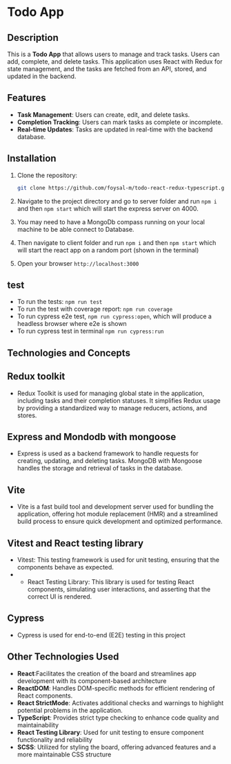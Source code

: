 # Todo App

## Description

This is a **Todo App** that allows users to manage and track tasks. Users can add, complete, and delete tasks. This application uses React with Redux for state management, and the tasks are fetched from an API, stored, and updated in the backend.

## Features

- **Task Management**: Users can create, edit, and delete tasks.
- **Completion Tracking**: Users can mark tasks as complete or incomplete.
- **Real-time Updates**: Tasks are updated in real-time with the backend database.

## Installation

1. Clone the repository:

   ```bash
   git clone https://github.com/foysal-m/todo-react-redux-typescript.git
   ```

2. Navigate to the project directory and go to server folder and run `npm i` and then `npm start` which will start the express server on 4000.

3. You may need to have a MongoDb compass running on your local machine to be able connect to Database.

4. Then navigate to client folder and run `npm i` and then `npm start` which will start the react app on a random port (shown in the terminal)

5. Open your browser `http://localhost:3000`

## test

- To run the tests: `npm run test`
- To run the test with coverage report: `npm run coverage`
- To run cypress e2e test, `npm run cypress:open`, which will produce a headless browser where e2e is shown
- To run cypress test in terminal `npm run cypress:run`

## Technologies and Concepts

## Redux toolkit

- Redux Toolkit is used for managing global state in the application, including tasks and their completion statuses. It simplifies Redux usage by providing a standardized way to manage reducers, actions, and stores.

## Express and Mondodb with mongoose

- Express is used as a backend framework to handle requests for creating, updating, and deleting tasks. MongoDB with Mongoose handles the storage and retrieval of tasks in the database.

## Vite

- Vite is a fast build tool and development server used for bundling the application, offering hot module replacement (HMR) and a streamlined build process to ensure quick development and optimized performance.

## Vitest and React testing library

- Vitest: This testing framework is used for unit testing, ensuring that the components behave as expected.
- - React Testing Library: This library is used for testing React components, simulating user interactions, and asserting that the correct UI is rendered.

## Cypress

- Cypress is used for end-to-end (E2E) testing in this project

## Other Technologies Used

- **React**:Facilitates the creation of the board and streamlines app development with its component-based architecture
- **ReactDOM**: Handles DOM-specific methods for efficient rendering of React components.
- **React StrictMode**: Activates additional checks and warnings to highlight potential problems in the application.
- **TypeScript**: Provides strict type checking to enhance code quality and maintainability
- **React Testing Library**: Used for unit testing to ensure component functionality and reliability
- **SCSS**: Utilized for styling the board, offering advanced features and a more maintainable CSS structure
